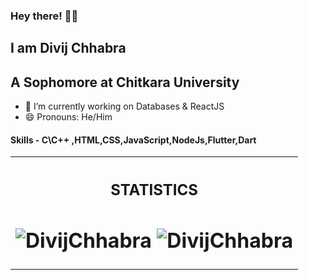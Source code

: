 ### Hey there! 👋🏻

## I am Divij Chhabra
## A Sophomore at Chitkara University


- 🔭 I’m currently working on Databases & ReactJS
- 😄 Pronouns: He/Him
#### Skills - C\C++ ,HTML,CSS,JavaScript,NodeJs,Flutter,Dart 

<table><tr><th><h2 align="center">STATISTICS
<h1 align="center"><img align="center" src="https://github-readme-stats.vercel.app/api/top-langs/?username=Divijcode&layout=compact&hide=html" alt="DivijChhabra" />&nbsp;<img align="center" src="https://github-readme-stats.vercel.app/api?username=Divijcode&show_icons=true" alt="DivijChhabra" /></h1></th></tr></table>

